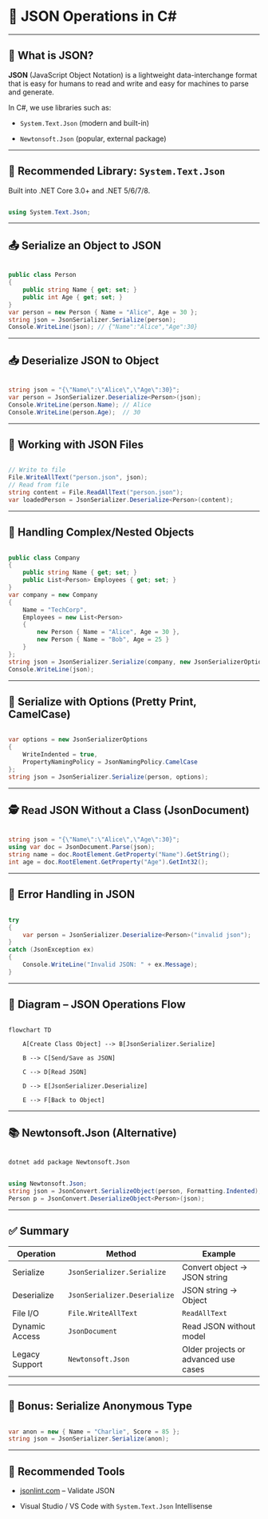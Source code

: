 # 🧾 JSON Operations in C#



---



## 📌 What is JSON?



**JSON** (JavaScript Object Notation) is a lightweight data-interchange format that is easy for humans to read and write and easy for machines to parse and generate.



In C#, we use libraries such as:



- `System.Text.Json` (modern and built-in)

- `Newtonsoft.Json` (popular, external package)



---



## 🔧 Recommended Library: `System.Text.Json`



Built into .NET Core 3.0+ and .NET 5/6/7/8.



```csharp

using System.Text.Json;

```



---



## 📤 Serialize an Object to JSON



```csharp

public class Person
{
    public string Name { get; set; }
    public int Age { get; set; }
}
var person = new Person { Name = "Alice", Age = 30 };
string json = JsonSerializer.Serialize(person);
Console.WriteLine(json); // {"Name":"Alice","Age":30}

```



---



## 📥 Deserialize JSON to Object



```csharp

string json = "{\"Name\":\"Alice\",\"Age\":30}";
var person = JsonSerializer.Deserialize<Person>(json);
Console.WriteLine(person.Name); // Alice
Console.WriteLine(person.Age);  // 30

```



---



## 📑 Working with JSON Files



```csharp

// Write to file
File.WriteAllText("person.json", json);
// Read from file
string content = File.ReadAllText("person.json");
var loadedPerson = JsonSerializer.Deserialize<Person>(content);

```



---



## 🧪 Handling Complex/Nested Objects



```csharp

public class Company
{
    public string Name { get; set; }
    public List<Person> Employees { get; set; }
}
var company = new Company
{
    Name = "TechCorp",
    Employees = new List<Person>
    {
        new Person { Name = "Alice", Age = 30 },
        new Person { Name = "Bob", Age = 25 }
    }
};
string json = JsonSerializer.Serialize(company, new JsonSerializerOptions { WriteIndented = true });
Console.WriteLine(json);

```



---



## 🔄 Serialize with Options (Pretty Print, CamelCase)



```csharp

var options = new JsonSerializerOptions
{
    WriteIndented = true,
    PropertyNamingPolicy = JsonNamingPolicy.CamelCase
};
string json = JsonSerializer.Serialize(person, options);

```



---



## 🕵️ Read JSON Without a Class (JsonDocument)



```csharp

string json = "{\"Name\":\"Alice\",\"Age\":30}";
using var doc = JsonDocument.Parse(json);
string name = doc.RootElement.GetProperty("Name").GetString();
int age = doc.RootElement.GetProperty("Age").GetInt32();

```



---



## 🚫 Error Handling in JSON



```csharp

try
{
    var person = JsonSerializer.Deserialize<Person>("invalid json");
}
catch (JsonException ex)
{
    Console.WriteLine("Invalid JSON: " + ex.Message);
}

```



---



## 🧭 Diagram – JSON Operations Flow



```mermaid

flowchart TD

    A[Create Class Object] --> B[JsonSerializer.Serialize]

    B --> C[Send/Save as JSON]

    C --> D[Read JSON]

    D --> E[JsonSerializer.Deserialize]

    E --> F[Back to Object]

```



---



## 📚 Newtonsoft.Json (Alternative)



```bash

dotnet add package Newtonsoft.Json

```



```csharp

using Newtonsoft.Json;
string json = JsonConvert.SerializeObject(person, Formatting.Indented);
Person p = JsonConvert.DeserializeObject<Person>(json);

```



---



## ✅ Summary



| Operation | Method | Example |
| ----- | ------ | ----- |
| Serialize | `JsonSerializer.Serialize` | Convert object → JSON string |
| Deserialize | `JsonSerializer.Deserialize` | JSON string → Object |
| File I/O | `File.WriteAllText` | `ReadAllText` | Read/write JSON to files |
| Dynamic Access | `JsonDocument` | Read JSON without model |
| Legacy Support | `Newtonsoft.Json` | Older projects or advanced use cases |



---



## 🧪 Bonus: Serialize Anonymous Type



```csharp

var anon = new { Name = "Charlie", Score = 85 };
string json = JsonSerializer.Serialize(anon);

```



---



## 🧰 Recommended Tools



- [jsonlint.com](https://jsonlint.com/) – Validate JSON

- Visual Studio / VS Code with `System.Text.Json` Intellisense
